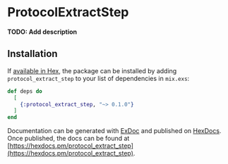 # ProtocolExtractStep

**TODO: Add description**

## Installation

If [available in Hex](https://hex.pm/docs/publish), the package can be installed
by adding `protocol_extract_step` to your list of dependencies in `mix.exs`:

```elixir
def deps do
  [
    {:protocol_extract_step, "~> 0.1.0"}
  ]
end
```

Documentation can be generated with [ExDoc](https://github.com/elixir-lang/ex_doc)
and published on [HexDocs](https://hexdocs.pm). Once published, the docs can
be found at [https://hexdocs.pm/protocol_extract_step](https://hexdocs.pm/protocol_extract_step).

